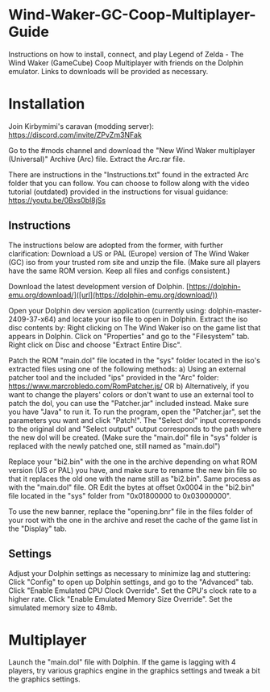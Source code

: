 # Wind-Waker-GC-Coop-Multiplayer-Guide
Instructions on how to install, connect, and play Legend of Zelda - The Wind Waker (GameCube) Coop Multiplayer with friends on the Dolphin emulator. Links to downloads will be provided as necessary.

# Installation
Join Kirbymimi's caravan (modding server):
https://discord.com/invite/ZPvZm3NFak

Go to the #mods channel and download the "New Wind Waker multiplayer (Universal)" Archive (Arc) file.
Extract the Arc.rar file.

There are instructions in the "Instructions.txt" found in the extracted Arc folder that you can follow.
You can choose to follow along with the video tutorial (outdated) provided in the instructions for visual guidance: https://youtu.be/0Bxs0bl8jSs

## Instructions
The instructions below are adopted from the former, with further clarification:
Download a US or PAL (Europe) version of The Wind Waker (GC) iso from your trusted rom site and unzip the file.
(Make sure all players have the same ROM version. Keep all files and configs consistent.)

Download the latest development version of Dolphin.
[https://dolphin-emu.org/download/]([url](https://dolphin-emu.org/download/))

Open your Dolphin dev version application (currently using: dolphin-master-2409-37-x64) and locate your iso file to open in Dolphin.
Extract the iso disc contents by:
Right clicking on The Wind Waker iso on the game list that appears in Dolphin.
Click on "Properties" and go to the "Filesystem" tab.
Right click on Disc and choose "Extract Entire Disc".

Patch the ROM "main.dol" file located in the "sys" folder located in the iso's extracted files using one of the following methods:
a) Using an external patcher tool and the included "ips" provided in the "Arc" folder:
   https://www.marcrobledo.com/RomPatcher.js/
OR
b) Alternatively, if you want to change the players' colors or don't want to use an external tool to patch the dol, you can use the "Patcher.jar" included instead. Make sure you have "Java" to run it. To run the program, open the "Patcher.jar", set the parameters you want and click "Patch!". The "Select dol" input corresponds to the original dol and "Select output" output corresponds to the path where the new dol will be created.
(Make sure the "main.dol" file in "sys" folder is replaced with the newly patched one, still named as "main.dol")

Replace your "bi2.bin" with the one in the archive depending on what ROM version (US or PAL) you have, and make sure to rename the new bin file so that it replaces the old one with the name still as "bi2.bin". Same process as with the "main.dol" file.
OR
Edit the bytes at offset 0x0004 in the "bi2.bin" file located in the "sys" folder from "0x01800000 to 0x03000000".

To use the new banner, replace the "opening.bnr" file in the files folder of your root with the one in the archive and reset the cache of the game list in the "Display" tab.

## Settings
Adjust your Dolphin settings as necessary to minimize lag and stuttering:
Click "Config" to open up Dolphin settings, and go to the "Advanced" tab.
Click "Enable Emulated CPU Clock Override".
Set the CPU's clock rate to a higher rate.
Click "Enable Emulated Memory Size Override".
Set the simulated memory size to 48mb.

# Multiplayer
Launch the "main.dol" file with Dolphin.
If the game is lagging with 4 players, try various graphics engine in the graphics settings and tweak a bit the graphics settings.

